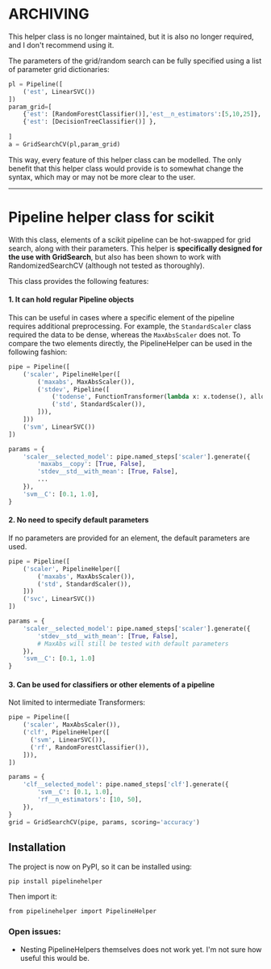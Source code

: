 # ARCHIVING

This helper class is no longer maintained, but it is also no longer required, and I don't recommend using it.

The parameters of the grid/random search can be fully specified using a list of parameter grid dictionaries:

```python
pl = Pipeline([
    ('est', LinearSVC())
])
param_grid=[
    {'est': [RandomForestClassifier()],'est__n_estimators':[5,10,25]},
    {'est': [DecisionTreeClassifier()] },
    
]
a = GridSearchCV(pl,param_grid)
```
This way, every feature of this helper class can be modelled.
The only benefit that this helper class would provide is to somewhat change the syntax, which may or may not be more clear to the user.


---

# Pipeline helper class for scikit #
With this class, elements of a scikit pipeline can be hot-swapped for grid search, along with their parameters. 
This helper is __specifically designed for the use with GridSearch__, but also has been shown to work with RandomizedSearchCV (although not tested as thoroughly).

This class provides the following features:

#### 1. It can hold regular Pipeline objects
This can be useful in cases where a specific element of the pipeline requires additional preprocessing. 
For example, the `StandardScaler` class required the data to be dense, whereas the `MaxAbsScaler` does not. To compare the two elements directly, the PipelineHelper can be used in the following fashion:

```python
pipe = Pipeline([
    ('scaler', PipelineHelper([
        ('maxabs', MaxAbsScaler()),
        ('stdev', Pipeline([
            ('todense', FunctionTransformer(lambda x: x.todense(), allow_sparse=True)),
            ('std', StandardScaler()),
        ])),
    ]))
    ('svm', LinearSVC())
])

params = {
    'scaler__selected_model': pipe.named_steps['scaler'].generate({
        'maxabs__copy': [True, False],
        'stdev__std__with_mean': [True, False],
        ...
    }),
    'svm__C': [0.1, 1.0],
}

```

#### 2. No need to specify default parameters
If no parameters are provided for an element, the default parameters are used.

```python
pipe = Pipeline([
    ('scaler', PipelineHelper([
        ('maxabs', MaxAbsScaler()),
        ('std', StandardScaler()),
    ]))
    ('svc', LinearSVC())
])

params = {
    'scaler__selected_model': pipe.named_steps['scaler'].generate({
        'stdev__std__with_mean': [True, False],
        # MaxAbs will still be tested with default parameters
    }),
    'svm__C': [0.1, 1.0]
}

```

#### 3. Can be used for classifiers or other elements of a pipeline
Not limited to intermediate Transformers:

```python
pipe = Pipeline([
    ('scaler', MaxAbsScaler()),
    ('clf', PipelineHelper([
      ('svm', LinearSVC()),
      ('rf', RandomForestClassifier()),
    ])),
])

params = {
    'clf__selected_model': pipe.named_steps['clf'].generate({
        'svm__C': [0.1, 1.0],
        'rf__n_estimators': [10, 50],
    }),
}
grid = GridSearchCV(pipe, params, scoring='accuracy')
```


## Installation

The project is now on PyPI, so it can be installed using:

    pip install pipelinehelper

Then import it:

    from pipelinehelper import PipelineHelper

### Open issues:

 - Nesting PipelineHelpers themselves does not work yet. 
   I'm not sure how useful this would be.
